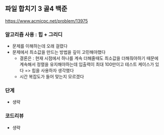 
## 파일 합치기 3 골4 백준
https://www.acmicpc.net/problem/13975

### 알고리즘 사용 : 힙 + 그리디
- 문제를 이해하는데 오래 걸렸다
- 문제에서 최소값을 만드는 방법을 깊이 고민해야했다
    - 결론은 : 현재 시점에서 하나를 계속 더해줄때도 최소값을 더해줘야하기 때문에 계속해서 정렬을 유지해야하는데 입출력이 최대 100만이고 테스트 케이스가 있다
    => 힙을 사용하자 생각했다 
    - 시간 복잡도가 들어 맞는지 모르겠다

### 단계
- 생략

### 코드리뷰
- 생략
